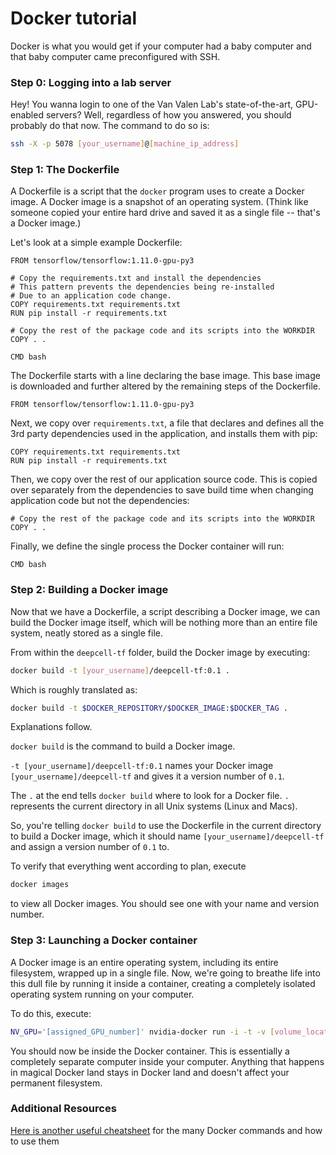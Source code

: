 # Docker tutorial

Docker is what you would get if your computer had a baby computer and that baby computer came preconfigured with SSH.

### Step 0: Logging into a lab server

Hey! You wanna login to one of the Van Valen Lab's state-of-the-art, GPU-enabled servers? Well, regardless of how you answered, you should probably do that now. The command to do so is:  
```bash
ssh -X -p 5078 [your_username]@[machine_ip_address]
```

### Step 1:  The Dockerfile

A Dockerfile is a script that the `docker` program uses to create a Docker image. A Docker image is a snapshot of an operating system. (Think like someone copied your entire hard drive and saved it as a single file -- that's a Docker image.)

Let's look at a simple example Dockerfile:

```docker
FROM tensorflow/tensorflow:1.11.0-gpu-py3

# Copy the requirements.txt and install the dependencies
# This pattern prevents the dependencies being re-installed
# Due to an application code change.
COPY requirements.txt requirements.txt
RUN pip install -r requirements.txt

# Copy the rest of the package code and its scripts into the WORKDIR
COPY . .

CMD bash
```

The Dockerfile starts with a line declaring the base image. This base image is downloaded and further altered by the remaining steps of the Dockerfile.

```docker
FROM tensorflow/tensorflow:1.11.0-gpu-py3
```

Next, we copy over `requirements.txt`, a file that declares and defines all the 3rd party dependencies used in the application, and installs them with pip:

```docker
COPY requirements.txt requirements.txt
RUN pip install -r requirements.txt
```

Then, we copy over the rest of our application source code.  This is copied over separately from the dependencies to save build time when changing application code but not the dependencies:

```docker
# Copy the rest of the package code and its scripts into the WORKDIR
COPY . .
```

Finally, we define the single process the Docker container will run:

```docker
CMD bash
```

### Step 2: Building a Docker image

Now that we have a Dockerfile, a script describing a Docker image, we can build the Docker image itself, which will be nothing more than an entire file system, neatly stored as a single file.

From within the `deepcell-tf` folder, build the Docker image by executing:  
```bash
docker build -t [your_username]/deepcell-tf:0.1 .
```

Which is roughly translated as:
```bash
docker build -t $DOCKER_REPOSITORY/$DOCKER_IMAGE:$DOCKER_TAG .
```
Explanations follow.

`docker build` is the command to build a Docker image.

`-t [your_username]/deepcell-tf:0.1` names your Docker image `[your_username]/deepcell-tf` and gives it a version number of `0.1`.

The `.` at the end tells `docker build` where to look for a Docker file. `.` represents the current directory in  all Unix systems (Linux and Macs).

So, you're telling `docker build` to use the Dockerfile in the current directory to build a Docker image, which it should name `[your_username]/deepcell-tf` and assign a version number of `0.1` to.


To verify that everything went according to plan, execute
```bash
docker images
```
to view all Docker images. You should see one with your name and version number.

### Step 3: Launching a Docker container

A Docker image is an entire operating system, including its entire filesystem, wrapped up in a single file. Now, we're going to breathe life into this dull file by running it inside a container, creating a completely isolated operating system running on your computer.

To do this, execute:  
```bash
NV_GPU='[assigned_GPU_number]' nvidia-docker run -i -t -v [volume_location]:[mount_location] [dockerfile_location]
```

You should now be inside the Docker container. This is essentially a completely separate computer inside your computer. Anything that happens in magical Docker land stays in Docker land and doesn't affect your permanent filesystem.

### Additional Resources

[Here is another useful cheatsheet](https://github.com/wsargent/docker-cheat-sheet) for the many Docker commands and how to use them
